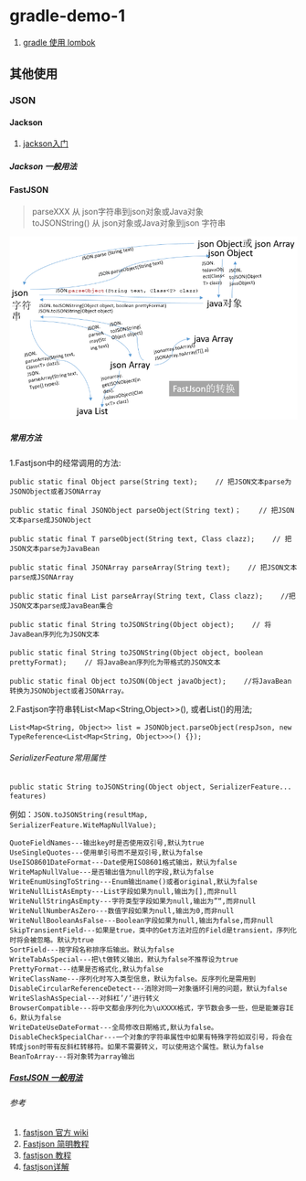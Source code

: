 # gradle-demo-1


1. [gradle 使用 lombok](https://cloud.tencent.com/developer/article/1480194) 

## 其他使用

### JSON
#### Jackson
1. [jackson入门](https://blog.csdn.net/u011054333/article/details/80504154)

##### Jackson 一般用法

#### FastJSON
> parseXXX 从 json字符串到json对象或Java对象  
> toJSONString() 从 json对象或Java对象到json 字符串

![](fastjson.png)

##### 常用方法

1.Fastjson中的经常调用的方法:

``` 
public static final Object parse(String text); 　　// 把JSON文本parse为JSONObject或者JSONArray 

public static final JSONObject parseObject(String text)；　　 // 把JSON文本parse成JSONObject 

public static final T parseObject(String text, Class clazz); 　　// 把JSON文本parse为JavaBean 

public static final JSONArray parseArray(String text); 　　// 把JSON文本parse成JSONArray 

public static final List parseArray(String text, Class clazz); 　　//把JSON文本parse成JavaBean集合 

public static final String toJSONString(Object object); 　　// 将JavaBean序列化为JSON文本 

public static final String toJSONString(Object object, boolean prettyFormat); 　　// 将JavaBean序列化为带格式的JSON文本 

public static final Object toJSON(Object javaObject); 　　//将JavaBean转换为JSONObject或者JSONArray。
```

2.Fastjson字符串转List<Map<String,Object>>(), 或者List<String>()的用法;

```
List<Map<String, Object>> list = JSONObject.parseObject(respJson, new TypeReference<List<Map<String, Object>>>() {});
```

###### SerializerFeature常用属性
```
public static String toJSONString(Object object, SerializerFeature... features)
```

例如：`JSON.toJSONString(resultMap, SerializerFeature.WiteMapNullValue);`


```
QuoteFieldNames---输出key时是否使用双引号,默认为true
UseSingleQuotes---使用单引号而不是双引号,默认为false
UseISO8601DateFormat---Date使用ISO8601格式输出，默认为false
WriteMapNullValue---是否输出值为null的字段,默认为false
WriteEnumUsingToString---Enum输出name()或者original,默认为false
WriteNullListAsEmpty---List字段如果为null,输出为[],而非null
WriteNullStringAsEmpty---字符类型字段如果为null,输出为”“,而非null
WriteNullNumberAsZero---数值字段如果为null,输出为0,而非null
WriteNullBooleanAsFalse---Boolean字段如果为null,输出为false,而非null
SkipTransientField---如果是true，类中的Get方法对应的Field是transient，序列化时将会被忽略。默认为true
SortField---按字段名称排序后输出。默认为false
WriteTabAsSpecial---把\t做转义输出，默认为false不推荐设为true
PrettyFormat---结果是否格式化,默认为false
WriteClassName---序列化时写入类型信息，默认为false。反序列化是需用到
DisableCircularReferenceDetect---消除对同一对象循环引用的问题，默认为false
WriteSlashAsSpecial---对斜杠’/’进行转义
BrowserCompatible---将中文都会序列化为\uXXXX格式，字节数会多一些，但是能兼容IE 6，默认为false
WriteDateUseDateFormat---全局修改日期格式,默认为false。
DisableCheckSpecialChar---一个对象的字符串属性中如果有特殊字符如双引号，将会在转成json时带有反斜杠转移符。如果不需要转义，可以使用这个属性。默认为false
BeanToArray---将对象转为array输出	
```

##### [FastJSON 一般用法](fastjson.md)


###### 参考
1. [fastjson 官方 wiki](https://github.com/alibaba/fastjson/wiki)
1. [Fastjson 简明教程](https://www.runoob.com/w3cnote/fastjson-intro.html)
1. [fastjson 教程](https://www.w3cschool.cn/fastjson/)    
1. [fastjson详解](https://www.jianshu.com/p/eaeaa5dce258)
